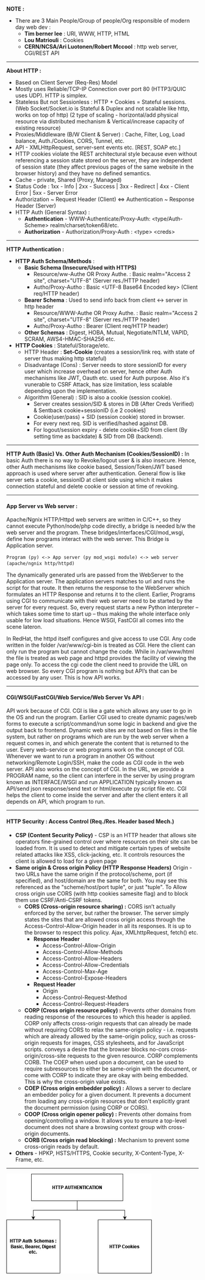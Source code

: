 

**NOTE :**
 - There are 3 Main People/Group of people/Org responsible of modern day web dev : 
    - **Tim berner lee** : URl, WWW, HTTP, HTML 
    - **Lou Matriouli** : Cookies 
    - **CERN/NCSA/Ari Luotonen/Robert Mccool** : http web server, CGI/REST API
---
**About HTTP :** 
 
 - Based on Client Server (Req-Res) Model
 - Mostly uses Reliable/TCP-IP Connection over port 80 (HTTP3/QUIC uses UDP). HTTP is simplex.
 - Stateless But not Sessionless : HTTP + Cookies = Stateful sessions. (Web Socket/Socket.io is Stateful & Duplex and not scalable like http, works on top of http) (2 type of scaling - horizontal/add physical resource via distributed mechanism & Vertical/increase capacity of existing resource)
 - Proxies/Middleware (B/W Client & Server) : Cache, Filter, Log, Load balance, Auth./Cookies, CORS, Tunnel, etc.
 - API - XMLHttpRequest, server-sent events etc. [REST, SOAP etc.]
 - HTTP cookies violate the REST architectural style because even without referencing a session state stored on the server, they are independent of session state (they affect previous pages of the same website in the browser history) and they have no defined semantics.
 - Cache - private, Shared (Proxy, Managed)
 - Status Code : 1xx - Info | 2xx - Success | 3xx - Redirect | 4xx - Client Error | 5xx - Server Error
 - Authorization ~ Request Header (Client) <=> Authentication ~ Response Header (Server)
 - HTTP Auth (General Syntax) : 
   - **Authentication** - WWW-Authenticate/Proxy-Auth: <type/Auth-Scheme> realm/charset/token68/etc.
   - **Authorization** - Authorization/Proxy-Auth : \<type> \<creds>
---
**HTTP Authentication :**
- **HTTP Auth Schema/Methods** : 
  - **Basic Schema (Insecure/Used with HTTPS)**
    - Resource/ww-Authe OR Proxy Authe. : Basic realm="Access 2 site", charset="UTF-8" (Server res./HTTP header)
    - Autho/Proxy-Autho : Basic \<UTF-8 Base64 Encoded key> (Client req/HTTP header)
   - **Bearer Schema** : Used to send info back from client <-> server in http header
     - Resource/WWW-Authe OR Proxy Authe. : Basic realm="Access 2 site", charset="UTF-8" (Server res./HTTP header)
     - Autho/Proxy-Autho : Bearer <Encrypted key> (Client req/HTTP header)
   - **Other Schemas** : Digest, HOBA, Mutual, Negotiate/NTLM, VAPID, SCRAM, AWS4-HMAC-SHA256 etc.
 - **HTTP Cookies** : Stateful/Storage/etc.
   - HTTP Header : **Set-Cookie** (creates a session/link req. with state of server thus making http stateful)
   - Disadvantage (Cons) : Server needs to store sessionID for every user which increase overhead on server, hence other Auth mechanisms like JWT, Oauth etc. used for Auth purpose. Also it's vunerable to CSRF Attack, has size limitation, less scalable depending upon the implementation.
   - Algorithm (General) : SID is also a cookie (session cookie).
     - Server creates session/SID & stores in DB (After Creds Verified) & Sentback cookie+sessionID (i.e 2 cookies)
     - Cookie(user/pass) + SID (session cookie) stored in browser.
     - For every next req. SID is verified/hashed against DB.
     - For logout/session expiry - delete cookie+SID from client (By setting time as backdate) & SID from DB (backend). 
---
**HTTP Auth (Basic) Vs. Other Auth Mechanism (Cookies/SessionID) :**
In basic Auth there is no way to Revoke/logout user & is also insecure. Hence, other Auth mechanisms like cookie based, Session/Token/JWT based approach is used where server after authentication. 
General flow is like server sets a cookie, sessionID at client side using which it makes connection stateful and delete cookie or session at time of revoking.

---
#### App Server vs Web server : 
Apache/Ngnix HTTP/Httpd web servers are written in C/C++, so they cannot execute Python/node/php code directly, a bridge is needed b/w the web server and the program. These bridges/interfaces/CGI/mod_wsgi, define how programs interact with the web server. This Bridge is Application server.

    Program (py) <-> App server (py mod_wsgi module) <-> web server (apache/ngnix http/httpd)

The dynamically generated urls are passed from the WebServer to the Application server. The application servers matches to url and runs the script for that route. It then returns the response to the WebServer which formulates an HTTP Response and returns it to the client. Earlier, Programs using CGI to communicate with their web server need to be started by the server for every request. So, every request starts a new Python interpreter – which takes some time to start up – thus making the whole interface only usable for low load situations. Hence WSGI, FastCGI all comes into the scene lateron. 

In RedHat, the httpd itself configures and give access to use CGI. Any code written in the folder /var/www/cgi-bin is treated as CGI. Here the client can only run the program but cannot change the code. While in /var/www/html the file is treated as web page and httpd provides the facility of viewing the page only.  To access the cgi code the client need to provide the URL on web browser. So every CGI program is nothing but API’s that can be accessed by any user. This is how API works.

---
#### CGI/WSGI/FastCGI/Web Service/Web Server Vs API : 
API work because of CGI. CGI is like a gate which allows any user to go in the OS and run the program. Earlier CGI used to create dynamic pages/web forms to execute a script/command/run some logic in backend and give the output back to frontend. Dynamic web sites are not based on files in the file system, but rather on programs which are run by the web server when a request comes in, and which generate the content that is returned to the user. Every web-service or web programs work on the concept of CGI.  Whenever we want to run a program in another OS without networking/Remote Login/SSH, make the code as CGI code in the web server. API also works on the concept of CGI. In the URL, we provide a PROGRAM name, so the client can interfere in the server by using program known as INTERFACE/WSGI and run APPLICATION typically known as API/send json response/send text or html/execute py script file etc. CGI helps the client to come inside the server and after the client enters it all depends on API, which program to run.

---
#### HTTP Security : Access Control (Req./Res. Header based Mech.)
 - **CSP (Content Security Policy)** - CSP is an HTTP header that allows site operators fine-grained control over where resources on their site can be loaded from. It is used to detect and mitigate certain types of website related attacks like XSS, click-jacking, etc. It controls resources the client is allowed to load for a given page
 - **Same origin & Cross origin Policy (HTTP Response Headers)**
 Origin - two URLs have the same origin if the protocol/scheme, port (if specified), and host/domain are the same for both. You may see this referenced as the "scheme/host/port tuple", or just "tuple".  To Allow cross origin use CORS (with http cookies samesite flag) and to block them use CSRF/Anti-CSRF tokens. 
   - **CORS (Cross-origin resource sharing) :** CORS isn’t actually enforced by the server, but rather the browser. The server simply states the sites that are allowed cross origin access through the Access-Control-Allow-Origin header in all its responses. It is up to the browser to respect this policy. Ajax, XMLhttpRequest, fetch() etc.
     - **Response Header**
       - Access-Control-Allow-Origin
       - Access-Control-Allow-Methods
       - Access-Control-Allow-Headers
       - Access-Control-Allow-Credentials
       - Access-Control-Max-Age
       - Access-Control-Expose-Headers
     - **Request Header**
       - Origin
       - Access-Control-Request-Method
       - Access-Control-Request-Headers
   - **CORP (Cross origin resource policy) :** Prevents other domains from reading response of the resources to which this header is applied. CORP only affects cross-origin requests that can already be made without requiring CORS to relax the same-origin policy - i.e. requests which are already allowed by the same-origin policy, such as cross-origin requests for images, CSS stylesheets, and for JavaScript scripts.  conveys a desire that the browser blocks no-cors cross-origin/cross-site requests to the given resource. CORP complements CORB. The COEP when used upon a document, can be used to require subresources to either be same-origin with the document, or come with CORP to indicate they are okay with being embedded. This is why the cross-origin value exists.
   - **COEP (Cross origin embedder policy) :** Allows a server to declare an embedder policy for a given document. It prevents a document from loading any cross-origin resources that don't explicitly grant the document permission (using CORP or CORS).
   - **COOP (Cross origin opener policy) :** Prevents other domains from opening/controlling a window. It allows you to ensure a top-level document does not share a browsing context group with cross-origin documents.
   - **CORB (Cross origin read blocking) :** Mechanism to prevent some cross-origin reads by default.
 - **Others** - HPKP, HSTS/HTTPS, Cookie security, X-Content-Type, X-Frame, etc.
---
![HTTP Auth](images/HTTP-Auth.jpg)
